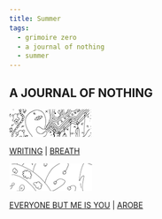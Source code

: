 ```yaml
---
title: Summer
tags:
  - grimoire zero
  - a journal of nothing
  - summer
---
```

## A JOURNAL OF NOTHING

[![breath](breath-t.png)](breath.png)

[WRITING](writing) | [BREATH](breath.png)

[![arobe](arobe-t.png)](arobe.png)

[EVERYONE BUT ME IS YOU](everyone-but-me-is-you) | [AROBE](arobe.png)
